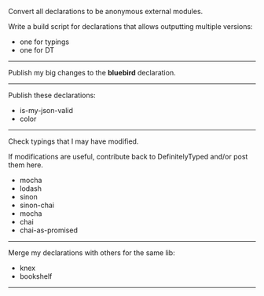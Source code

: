 Convert all declarations to be anonymous external modules.

Write a build script for declarations that allows outputting multiple versions:
- one for typings
- one for DT

---

Publish my big changes to the **bluebird** declaration.

---

Publish these declarations:

* is-my-json-valid
* color

---

Check typings that I may have modified.

If modifications are useful, contribute back to DefinitelyTyped and/or post them here.

* mocha
* lodash
* sinon
* sinon-chai
* mocha
* chai
* chai-as-promised

---

Merge my declarations with others for the same lib:

* knex
* bookshelf

---
